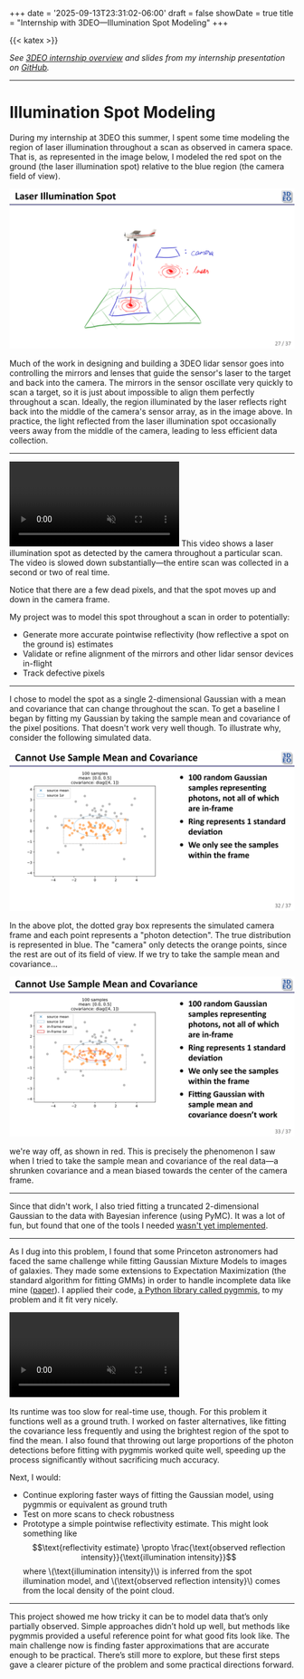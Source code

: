 +++
date = '2025-09-13T23:31:02-06:00'
draft = false
showDate = true
title = "Internship with 3DEO&mdash;Illumination Spot Modeling"
+++

{{< katex >}}

*See [3DEO internship overview](/posts/internship-3deo) and slides from my internship presentation on [GitHub](https://github.com/mward19/3deo-internship-presentation/tree/master).*

***

# Illumination Spot Modeling
During my internship at 3DEO this summer, I spent some time modeling the region of laser illumination throughout a scan as observed in camera space. That is, as represented in the image below, I modeled the red spot on the ground (the laser illumination spot) relative to the blue region (the camera field of view).

![](main-37.png)

Much of the work in designing and building a 3DEO lidar sensor goes into controlling the mirrors and lenses that guide the sensor's laser to the target and back into the camera. The mirrors in the sensor oscillate very quickly to scan a target, so it is just about impossible to align them perfectly throughout a scan. Ideally, the region illuminated by the laser reflects right back into the middle of the camera's sensor array, as in the image above. In practice, the light reflected from the laser illumination spot occasionally veers away from the middle of the camera, leading to less efficient data collection.

***
<video controls autoplay loop muted>
    <source src="/video/hitmap_moving_average_window_100_slow.mp4" type="video/mp4">
    <!-- <source src="/video/hitmap_moving_average_window_100_slow.webm" type="video/webm"> -->
    Your browser does not support the video tag.
</video>
This video shows a laser illumination spot as detected by the camera throughout a particular scan. The video is slowed down substantially&mdash;the entire scan was collected in a second or two of real time.

Notice that there are a few dead pixels, and that the spot moves up and down in the camera frame.

My project was to model this spot throughout a scan in order to potentially:
- Generate more accurate pointwise reflectivity (how reflective a spot on the ground is) estimates
- Validate or refine alignment of the mirrors and other lidar sensor devices in-flight
- Track defective pixels

***

I chose to model the spot as a single 2-dimensional Gaussian with a mean and covariance that can change throughout the scan. To get a baseline I began by fitting my Gaussian by taking the sample mean and covariance of the pixel positions. That doesn't work very well though. To illustrate why, consider the following simulated data.

![](main-42.png)

In the above plot, the dotted gray box represents the simulated camera frame and each point represents a "photon detection". The true distribution is represented in blue. The "camera" only detects the orange points, since the rest are out of its field of view. If we try to take the sample mean and covariance...

![](main-43.png)

we're way off, as shown in red. This is precisely the phenomenon I saw when I tried to take the sample mean and covariance of the real data&mdash;a shrunken covariance and a mean biased towards the center of the camera frame.

***

Since that didn't work, I also tried fitting a truncated 2-dimensional Gaussian to the data with Bayesian inference (using PyMC). It was a lot of fun, but found that one of the tools I needed [wasn't yet implemented](https://discourse.pymc.io/t/truncated-multivariate-normal-likelihood/17032).

***

As I dug into this problem, I found that some Princeton astronomers had faced the same challenge while fitting Gaussian Mixture Models to images of galaxies. They made some extensions to Expectation Maximization (the standard algorithm for fitting GMMs) in order to handle incomplete data like mine ([paper](https://arxiv.org/abs/1611.05806)). I applied their code, [a Python library called pygmmis](https://github.com/pmelchior/pygmmis), to my problem and it fit very nicely.

<video controls autoplay loop muted>
    <source src="/video/spot_movement_window_100_gaussians_1_new_gmmis_1_in_1_slow.mp4" type="video/mp4">
    <!-- <source src="/video/hitmap_moving_average_window_100_slow.webm" type="video/webm"> -->
    Your browser does not support the video tag.
</video>

Its runtime was too slow for real-time use, though. For this problem it functions well as a ground truth. I worked on faster alternatives, like fitting the covariance less frequently and using the brightest region of the spot to find the mean. I also found that throwing out large proportions of the photon detections before fitting with pygmmis worked quite well, speeding up the process significantly without sacrificing much accuracy.

Next, I would:
- Continue exploring faster ways of fitting the Gaussian model, using pygmmis or equivalent as ground truth
- Test on more scans to check robustness
- Prototype a simple pointwise reflectivity estimate. This might look something like $$\text{reflectivity estimate} \propto \frac{\text{observed reflection intensity}}{\text{illumination intensity}}$$ where \\(\text{illumination intensity}\\) is inferred from the spot illumination model, and \\(\text{observed reflection intensity}\\) comes from the local density of the point cloud.

***

This project showed me how tricky it can be to model data that’s only partially observed. Simple approaches didn’t hold up well, but methods like pygmmis provided a useful reference point for what good fits look like. The main challenge now is finding faster approximations that are accurate enough to be practical. There’s still more to explore, but these first steps gave a clearer picture of the problem and some practical directions forward.